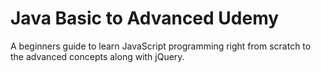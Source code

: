 # Java Basic to Advanced Udemy 

A beginners guide to learn JavaScript programming right from scratch to the advanced concepts along with jQuery.
